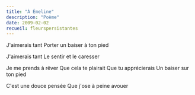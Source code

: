 ```yaml
---
title: "À Émeline"
description: "Poème"
date: 2009-02-02
recueil: fleurspersistantes
---
```


J'aimerais tant
Porter un baiser à ton pied

J'aimerais tant
Le sentir et le caresser

Je me prends à rêver
Que cela te plairait
Que tu apprécierais
Un baiser sur ton pied

C'est une douce pensée
Que j'ose à peine avouer
